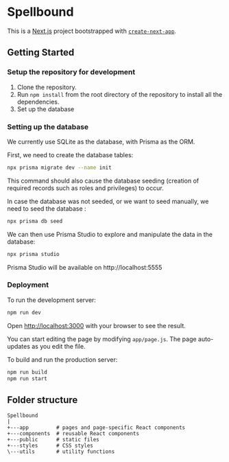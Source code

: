 # Spellbound

This is a [Next.js](https://nextjs.org/) project bootstrapped with [`create-next-app`](https://github.com/vercel/next.js/tree/canary/packages/create-next-app).

## Getting Started

### Setup the repository for development
1. Clone the repository.
2. Run `npm install` from the root directory of the repository to install all the dependencies.
3. Set up the database

### Setting up the database
We currently use SQLite as the database, with Prisma as the ORM.

First, we need to create the database tables:

```bash
npx prisma migrate dev --name init
```

This command should also cause the database seeding (creation of required records such as roles and privileges) to occur.

In case the database was not seeded, or we want to seed manually, we need to seed the database :

```bash
npx prisma db seed
```

We can then use Prisma Studio to explore and manipulate the data in the database:

```bash
npx prisma studio
```
Prisma Studio will be available on http://localhost:5555


### Deployment
To run the development server:

```bash
npm run dev
```

Open [http://localhost:3000](http://localhost:3000) with your browser to see the result.

You can start editing the page by modifying `app/page.js`. The page auto-updates as you edit the file.

To build and run the production server:

```bash
npm run build
npm run start
```

## Folder structure

```
Spellbound
|            
+---app         # pages and page-specific React components
+---components  # reusable React components
+---public      # static files
+---styles      # CSS styles
\---utils       # utility functions